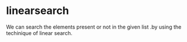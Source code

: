 # linearsearch
We can search the elements present or not in the given list .by using the techinique of linear search.

